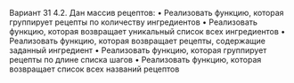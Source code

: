 Вариант 31
4.2. Дан массив рецептов:
• Реализовать функцию, которая группирует рецепты по количеству ингредиентов
• Реализовать функцию, которая возвращает уникальный список всех ингредиентов
• Реализовать функцию, которая возвращает рецепты, содержащие заданный ингредиент
• Реализовать функцию, которая группирует рецепты по длине списка шагов
• Реализовать функцию, которая возвращает список всех названий рецептов
